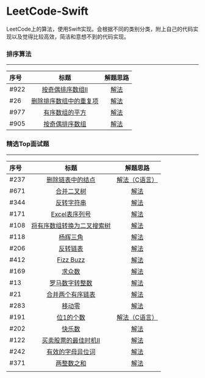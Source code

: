 # LeetCode-Swift

LeetCode上的算法，使用Swift实现。会根据不同的类别分类，附上自己的代码实现以及觉得比较高效，简洁和意想不到的代码实现。

<!--more-->

### 排序算法

---

| 序号   | 标题                                                                                   | 解题思路                                                                                                 |
|:---- |:------------------------------------------------------------------------------------:|:----------------------------------------------------------------------------------------------------:|
| #922 | [按奇偶排序数组II](https://leetcode-cn.com/problems/sort-array-by-parity-ii/)               | [解法](https://github.com/jashion/LeetCode-Swift/blob/master/sources/SortAlgorithm/oddAndEven.md)      |
| #26  | [删除排序数组中的重复项](https://leetcode-cn.com/problems/remove-duplicates-from-sorted-array/) | [解法](https://github.com/jashion/LeetCode-Swift/blob/master/sources/SortAlgorithm/removeRepeatNum.md) |
| #977 | [有序数组的平方](https://leetcode-cn.com/problems/squares-of-a-sorted-array/)               | [解法](https://github.com/jashion/LeetCode-Swift/blob/master/sources/SortAlgorithm/SortedArrayPow.md)  |
| #905 | [按奇偶排序数组](https://leetcode-cn.com/submissions/detail/19467555/)                      | [解法](https://github.com/jashion/LeetCode-Swift/blob/master/sources/SortAlgorithm/EvenOddArray.md)    |

### 精选Top面试题

---

| 序号   | 标题                                                                                            | 解题思路                                                                                                                            |
|:---- |:---------------------------------------------------------------------------------------------:|:-------------------------------------------------------------------------------------------------------------------------------:|
| #237 | [删除链表中的结点](https://leetcode-cn.com/problems/delete-node-in-a-linked-list/)                    | [解法（C语言）](https://github.com/jashion/LeetCode-Swift/blob/master/sources/HotTopInterviewQuestions/DeleteLinkedNode.md)           |
| #671 | [合并二叉树](https://leetcode-cn.com/problems/merge-two-binary-trees/submissions/)                 | [解法](https://github.com/jashion/LeetCode-Swift/blob/master/sources/HotTopInterviewQuestions/MergeBinaryTree.md)                 |
| #344 | [反转字符串](https://leetcode-cn.com/problems/reverse-string/)                                     | [解法](https://github.com/jashion/LeetCode-Swift/blob/master/sources/HotTopInterviewQuestions/ReverseString.md)                   |
| #171 | [Excel表序列号](https://leetcode-cn.com/problems/excel-sheet-column-number/)                      | [解法](https://github.com/jashion/LeetCode-Swift/blob/master/sources/HotTopInterviewQuestions/ExcelSerialNumber.md)               |
| #108 | [将有序数组转换为二叉搜索树](https://leetcode-cn.com/problems/convert-sorted-array-to-binary-search-tree/) | [解法](https://github.com/jashion/LeetCode-Swift/blob/master/sources/HotTopInterviewQuestions/SortedArrayTransferToBinaryTree.md) |
| #118 | [杨辉三角](https://leetcode-cn.com/problems/pascals-triangle/)                                    | [解法](https://github.com/jashion/LeetCode-Swift/blob/master/sources/HotTopInterviewQuestions/Pascal'sTriangle.md)                |
| #206 | [反转链表](https://leetcode-cn.com/problems/reverse-linked-list/)                                 | [解法](https://github.com/jashion/LeetCode-Swift/blob/master/sources/HotTopInterviewQuestions/ReverseLink.md)                     |
| #412 | [Fizz Buzz](https://leetcode-cn.com/problems/fizz-buzz/)                                      | [解法](https://github.com/jashion/LeetCode-Swift/blob/master/sources/HotTopInterviewQuestions/FizzBuzz.md)                        |
| #169 | [求众数](https://leetcode-cn.com/problems/majority-element/)                                     | [解法](https://github.com/jashion/LeetCode-Swift/blob/master/sources/HotTopInterviewQuestions/MajorityNumber.md)                  |
| #13  | [罗马数字转整数](https://leetcode-cn.com/problems/roman-to-integer/)                                 | [解法](https://github.com/jashion/LeetCode-Swift/blob/master/sources/HotTopInterviewQuestions/RomanToInt.md)                      |
| #21  | [合并两个有序链表](https://leetcode-cn.com/problems/merge-two-sorted-lists/)                          | [解法](https://github.com/jashion/LeetCode-Swift/blob/master/sources/HotTopInterviewQuestions/MergeTwoSortedLinks.md)             |
| #283 | [移动零](https://leetcode-cn.com/problems/move-zeroes/)                                          | [解法](https://github.com/jashion/LeetCode-Swift/blob/master/sources/HotTopInterviewQuestions/MoveZeroes.md)                      |
| #191 | [位1的个数](https://leetcode-cn.com/problems/number-of-1-bits/)                                   | [解法（C语言）](https://github.com/jashion/LeetCode-Swift/blob/master/sources/HotTopInterviewQuestions/HammingWeight.md)              |
| #202 | [快乐数](https://leetcode-cn.com/problems/happy-number/)                                         | [解法](https://github.com/jashion/LeetCode-Swift/blob/master/sources/HotTopInterviewQuestions/HappyNumber.md)                     |
| #122 | [买卖股票的最佳时机II](https://leetcode-cn.com/problems/best-time-to-buy-and-sell-stock-ii/)           | [解法](https://github.com/jashion/LeetCode-Swift/blob/master/sources/HotTopInterviewQuestions/MaxProfitII.md)                     |
| #242 | [有效的字母异位词](https://leetcode-cn.com/problems/valid-anagram/)                                   | [解法](https://github.com/jashion/LeetCode-Swift/blob/master/sources/HotTopInterviewQuestions/Anagram.md)                         |
| #371 | [两整数之和](https://leetcode-cn.com/problems/sum-of-two-integers/)                                | [解法](https://github.com/jashion/LeetCode-Swift/blob/master/sources/HotTopInterviewQuestions/GetSum.md)                          |
|      |                                                                                               |                                                                                                                                 |

### 
